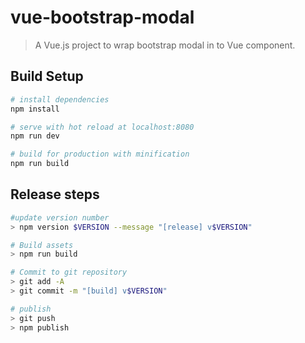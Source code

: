 # vue-bootstrap-modal

> A Vue.js project to wrap bootstrap modal in to Vue component.

## Build Setup

``` bash
# install dependencies
npm install

# serve with hot reload at localhost:8080
npm run dev

# build for production with minification
npm run build
```

## Release steps

``` bash
#update version number
> npm version $VERSION --message "[release] v$VERSION"

# Build assets
> npm run build

# Commit to git repository
> git add -A
> git commit -m "[build] v$VERSION"

# publish
> git push
> npm publish 
```
